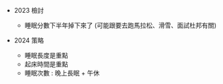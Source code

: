 * 2023 檢討
  - 睡眠分數下半年掉下來了 (可能跟要去跑馬拉松、滑雪、面試杜邦有關)

* 2024 策略
  - 睡眠長度是重點
  - 起床時間是重點
  - 睡眠次數 : 晚上長眠 + 午休
